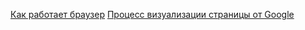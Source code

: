 


[Как работает браузер](https://www.html5rocks.com/ru/tutorials/internals/howbrowserswork/#Introduction)
[Процесс визуализации страницы от Google](https://developers.google.com/web/fundamentals/performance/critical-rendering-path/?hl=ru)